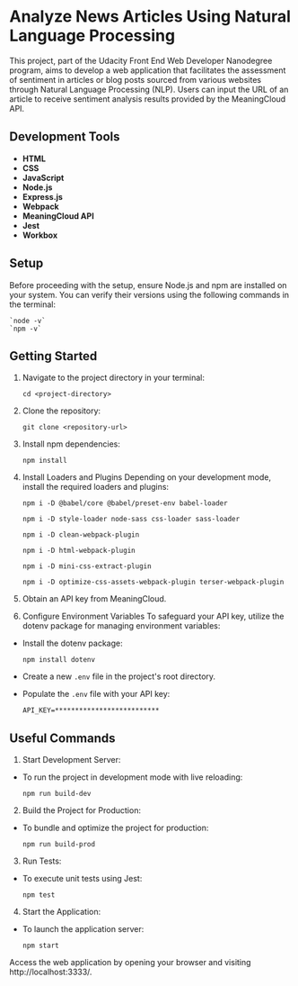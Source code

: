 # Analyze News Articles Using Natural Language Processing
  This project, part of the Udacity Front End Web Developer Nanodegree program, aims to develop a web application that facilitates the assessment of sentiment in articles or blog posts sourced from various websites through Natural Language Processing (NLP). Users can input the URL of an article to receive sentiment analysis results provided by the MeaningCloud API.

## Development Tools
- **HTML**
- **CSS**
- **JavaScript**
- **Node.js**
- **Express.js**
- **Webpack**
- **MeaningCloud API**
- **Jest**
- **Workbox**


## Setup
Before proceeding with the setup, ensure Node.js and npm are installed on your system. You can verify their versions using the following commands in the terminal:

    `node -v`
    `npm -v`

## Getting Started
1. Navigate to the project directory in your terminal:
   
    `cd <project-directory>`

3. Clone the repository:
   
    `git clone <repository-url>`

5. Install npm dependencies:
   
    `npm install`

7. Install Loaders and Plugins
  Depending on your development mode, install the required loaders and plugins:

    `npm i -D @babel/core @babel/preset-env babel-loader`
   
    `npm i -D style-loader node-sass css-loader sass-loader`
   
    `npm i -D clean-webpack-plugin`
   
    `npm i -D html-webpack-plugin`
   
    `npm i -D mini-css-extract-plugin`
   
    `npm i -D optimize-css-assets-webpack-plugin terser-webpack-plugin`


9. Obtain an API key from MeaningCloud.

10. Configure Environment Variables
  To safeguard your API key, utilize the dotenv package for managing environment variables:
  - Install the dotenv package:
    
    `npm install dotenv`

- Create a new `.env` file in the project's root directory.

- Populate the `.env` file with your API key:
  
    `API_KEY=**************************`

## Useful Commands
1. Start Development Server:
  - To run the project in development mode with live reloading:
    
    `npm run build-dev`

2. Build the Project for Production:
  - To bundle and optimize the project for production:
    
    `npm run build-prod`

3. Run Tests:
   
  - To execute unit tests using Jest:
    
    `npm test`

4. Start the Application:
  - To launch the application server:
    
    `npm start`

Access the web application by opening your browser and visiting http://localhost:3333/.

